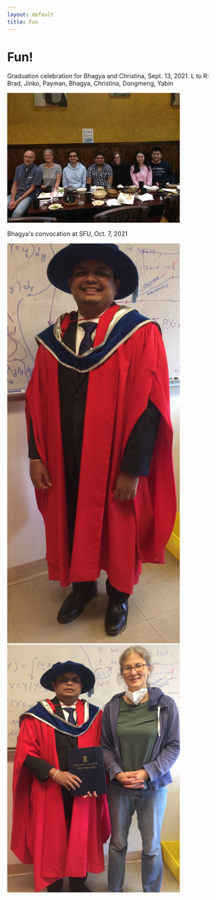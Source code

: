 ```yaml
---
layout: default
title: Fun
---
```

# Fun!

Graduation celebration for Bhagya and Christina, Sept. 13, 2021. L to R: Brad, Jinko, Payman, Bhagya, Christina, Dongmeng, Yabin

<img src="assets/images/BCdinner.jpg" alt="Bhagya&Christina diner" width="400">

Bhagya's convocation at SFU, Oct. 7, 2021

<img src="assets/images/BK.JPG" alt="BhagyaConvo1" width="400">
<img src="assets/images/BKJG.jpeg" alt="BhagyaConvo2" width="400">
